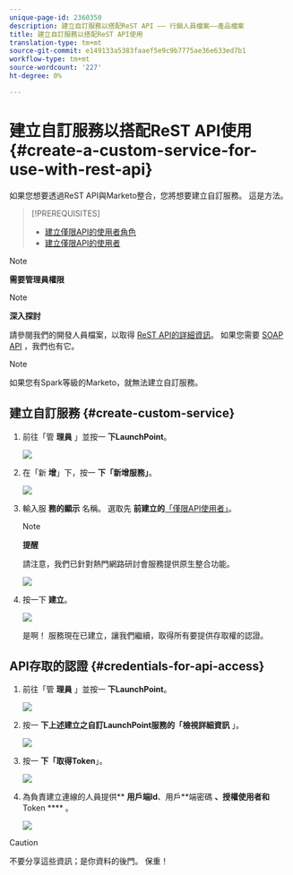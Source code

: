 ```yaml
---
unique-page-id: 2360350
description: 建立自訂服務以搭配ReST API —— 行銷人員檔案——產品檔案
title: 建立自訂服務以搭配ReST API使用
translation-type: tm+mt
source-git-commit: e149133a5383faaef5e9c9b7775ae36e633ed7b1
workflow-type: tm+mt
source-wordcount: '227'
ht-degree: 0%

---
```



# 建立自訂服務以搭配ReST API使用 {#create-a-custom-service-for-use-with-rest-api}

如果您想要透過ReST API與Marketo整合，您將想要建立自訂服務。 這是方法。

>[!PREREQUISITES]
>
>* [建立僅限API的使用者角色](../../../product-docs/administration/users-and-roles/create-an-api-only-user-role.md)
>* [建立僅限API的使用者](../../../product-docs/administration/users-and-roles/create-an-api-only-user.md)

>



>[!NOTE]
>
>**需要管理員權限**

>[!NOTE]
>
>**深入探討**
>
>請參閱我們的開發人員檔案，以取得 [ReST API的詳細資訊](http://developers.marketo.com/documentation/rest/)。 如果您需要 [SOAP API](http://developers.marketo.com/documentation/soap/) ，我們也有它。

>[!NOTE]
>
>如果您有Spark等級的Marketo，就無法建立自訂服務。

## 建立自訂服務 {#create-custom-service}

1. 前往「管 **理員** 」並按一 **下LaunchPoint**。

   ![](assets/image2014-9-19-10-3a38-3a15.png)

1. 在「新 **增**」下，按一 **下「新增服務」**。

   ![](assets/image2014-9-19-10-3a38-3a22.png)

1. 輸入服 **務的顯示** 名稱。 選取先 **前建立的**[「僅限API使用者」](../../../product-docs/administration/users-and-roles/create-an-api-only-user.md)。

   >[!NOTE]
   >
   >**提醒**
   >
   >請注意，我們已針對熱門網路研討會服務提供原生整合功能。

   ![](assets/image2014-9-19-10-3a38-3a32.png)

1. 按一下 **建立**。

   ![](assets/image2014-9-19-10-3a39-3a28.png)

   是啊！ 服務現在已建立，讓我們繼續，取得所有要提供存取權的認證。

## API存取的認證 {#credentials-for-api-access}

1. 前往「管 **理員** 」並按一 **下LaunchPoint**。

   ![](assets/image2014-9-19-10-3a42-3a11.png)

1. 按一 **下上述建立之自訂LaunchPoint服務的「檢視詳細資訊** 」。

   ![](assets/image2014-9-19-10-3a42-3a16.png)

1. 按一 **下「取得Token**」。

   ![](assets/image2014-9-19-10-3a42-3a24.png)

1. 為負責建立連線的人員提供** **用戶端Id**、用戶**&#x200B;端密碼 **、授權使用者和** Token **** 。

   ![](assets/image2014-9-19-10-3a42-3a38.png)

>[!CAUTION]
>
>不要分享這些資訊；是你資料的後門。 保重！

